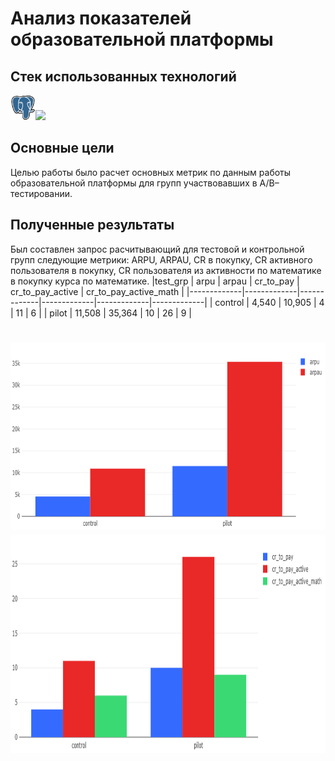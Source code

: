 # Анализ показателей образовательной платформы

## Cтек использованных технологий 
<img src="https://github.com/devicons/devicon/blob/master/icons/postgresql/postgresql-original.svg" height="40"/><img src="https://336118.selcdn.ru/Gutsy-Culebra/products/Redash-Logo.png" height="40"/>

## Основные цели 
  
  Целью работы было расчет основных метрик по данным работы образовательной платформы для групп участвовавших в A/B–тестировании.  

## Полученные результаты 

Был составлен запрос расчитывающий для тестовой и контрольной групп следующие метрики: ARPU, ARPAU, CR в покупку, СR активного пользователя в покупку, CR пользователя из активности по математике в покупку курса по математике.
|test_grp | arpu | arpau | cr_to_pay | cr_to_pay_active | cr_to_pay_active_math |
|-------------|-------------|-------------|-------------|-------------|-------------|
| control | 4,540 | 10,905 | 4 | 11 | 6 |
| pilot  | 11,508 | 35,364 | 10 | 26 | 9 |
<h1 align="center"><img src="https://github.com/Daniil-Pavlov/analysis_educational_platform/blob/main/newplot%20(1).png?raw=true" height="300"/><img src="https://github.com/Daniil-Pavlov/analysis_educational_platform/blob/main/newplot.png?raw=true" height="350"/>
 </h1>



